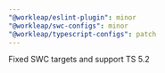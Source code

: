 ```yaml
---
"@workleap/eslint-plugin": minor
"@workleap/swc-configs": minor
"@workleap/typescript-configs": patch
---
```


Fixed SWC targets and support TS 5.2
